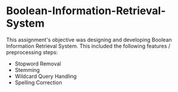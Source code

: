 # Boolean-Information-Retrieval-System

This assignment's objective was designing and developing Boolean Information Retrieval System. This included the following features / preprocessing steps: 
* Stopword Removal
* Stemming
* Wildcard Query Handling
* Spelling Correction

